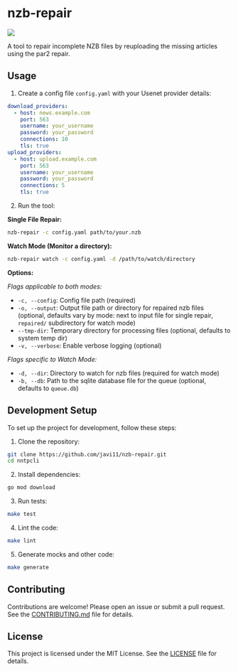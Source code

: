 # nzb-repair

<a href="https://www.buymeacoffee.com/qbt52hh7sjd"><img src="https://img.buymeacoffee.com/button-api/?text=Buy me a coffee&emoji=☕&slug=qbt52hh7sjd&button_colour=FFDD00&font_colour=000000&font_family=Comic&outline_colour=000000&coffee_colour=ffffff" /></a>

A tool to repair incomplete NZB files by reuploading the missing articles using the par2 repair.

## Usage

1. Create a config file `config.yaml` with your Usenet provider details:

```yaml
download_providers:
  - host: news.example.com
    port: 563
    username: your_username
    password: your_password
    connections: 10
    tls: true
upload_providers:
  - host: upload.example.com
    port: 563
    username: your_username
    password: your_password
    connections: 5
    tls: true
```

2. Run the tool:

**Single File Repair:**

```sh
nzb-repair -c config.yaml path/to/your.nzb
```

**Watch Mode (Monitor a directory):**

```sh
nzb-repair watch -c config.yaml -d /path/to/watch/directory
```

**Options:**

_Flags applicable to both modes:_

- `-c, --config`: Config file path (required)
- `-o, --output`: Output file path or directory for repaired nzb files (optional, defaults vary by mode: next to input file for single repair, `repaired/` subdirectory for watch mode)
- `--tmp-dir`: Temporary directory for processing files (optional, defaults to system temp dir)
- `-v, --verbose`: Enable verbose logging (optional)

_Flags specific to Watch Mode:_

- `-d, --dir`: Directory to watch for nzb files (required for watch mode)
- `-b, --db`: Path to the sqlite database file for the queue (optional, defaults to `queue.db`)

## Development Setup

To set up the project for development, follow these steps:

1. Clone the repository:

```sh
git clone https://github.com/javi11/nzb-repair.git
cd nntpcli
```

2. Install dependencies:

```sh
go mod download
```

3. Run tests:

```sh
make test
```

4. Lint the code:

```sh
make lint
```

5. Generate mocks and other code:

```sh
make generate
```

## Contributing

Contributions are welcome! Please open an issue or submit a pull request. See the [CONTRIBUTING.md](CONTRIBUTING.md) file for details.

## License

This project is licensed under the MIT License. See the [LICENSE](LICENSE) file for details.
